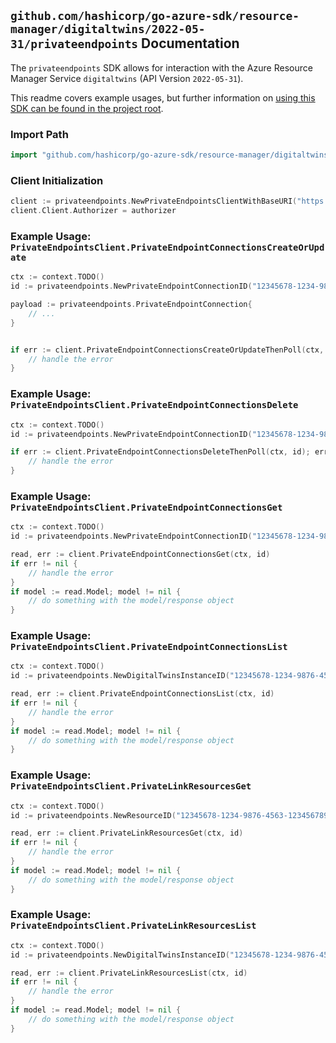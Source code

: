 
## `github.com/hashicorp/go-azure-sdk/resource-manager/digitaltwins/2022-05-31/privateendpoints` Documentation

The `privateendpoints` SDK allows for interaction with the Azure Resource Manager Service `digitaltwins` (API Version `2022-05-31`).

This readme covers example usages, but further information on [using this SDK can be found in the project root](https://github.com/hashicorp/go-azure-sdk/tree/main/docs).

### Import Path

```go
import "github.com/hashicorp/go-azure-sdk/resource-manager/digitaltwins/2022-05-31/privateendpoints"
```


### Client Initialization

```go
client := privateendpoints.NewPrivateEndpointsClientWithBaseURI("https://management.azure.com")
client.Client.Authorizer = authorizer
```


### Example Usage: `PrivateEndpointsClient.PrivateEndpointConnectionsCreateOrUpdate`

```go
ctx := context.TODO()
id := privateendpoints.NewPrivateEndpointConnectionID("12345678-1234-9876-4563-123456789012", "example-resource-group", "digitalTwinsInstanceValue", "privateEndpointConnectionValue")

payload := privateendpoints.PrivateEndpointConnection{
	// ...
}


if err := client.PrivateEndpointConnectionsCreateOrUpdateThenPoll(ctx, id, payload); err != nil {
	// handle the error
}
```


### Example Usage: `PrivateEndpointsClient.PrivateEndpointConnectionsDelete`

```go
ctx := context.TODO()
id := privateendpoints.NewPrivateEndpointConnectionID("12345678-1234-9876-4563-123456789012", "example-resource-group", "digitalTwinsInstanceValue", "privateEndpointConnectionValue")

if err := client.PrivateEndpointConnectionsDeleteThenPoll(ctx, id); err != nil {
	// handle the error
}
```


### Example Usage: `PrivateEndpointsClient.PrivateEndpointConnectionsGet`

```go
ctx := context.TODO()
id := privateendpoints.NewPrivateEndpointConnectionID("12345678-1234-9876-4563-123456789012", "example-resource-group", "digitalTwinsInstanceValue", "privateEndpointConnectionValue")

read, err := client.PrivateEndpointConnectionsGet(ctx, id)
if err != nil {
	// handle the error
}
if model := read.Model; model != nil {
	// do something with the model/response object
}
```


### Example Usage: `PrivateEndpointsClient.PrivateEndpointConnectionsList`

```go
ctx := context.TODO()
id := privateendpoints.NewDigitalTwinsInstanceID("12345678-1234-9876-4563-123456789012", "example-resource-group", "digitalTwinsInstanceValue")

read, err := client.PrivateEndpointConnectionsList(ctx, id)
if err != nil {
	// handle the error
}
if model := read.Model; model != nil {
	// do something with the model/response object
}
```


### Example Usage: `PrivateEndpointsClient.PrivateLinkResourcesGet`

```go
ctx := context.TODO()
id := privateendpoints.NewResourceID("12345678-1234-9876-4563-123456789012", "example-resource-group", "digitalTwinsInstanceValue", "/subscriptions/12345678-1234-9876-4563-123456789012/resourceGroups/some-resource-group")

read, err := client.PrivateLinkResourcesGet(ctx, id)
if err != nil {
	// handle the error
}
if model := read.Model; model != nil {
	// do something with the model/response object
}
```


### Example Usage: `PrivateEndpointsClient.PrivateLinkResourcesList`

```go
ctx := context.TODO()
id := privateendpoints.NewDigitalTwinsInstanceID("12345678-1234-9876-4563-123456789012", "example-resource-group", "digitalTwinsInstanceValue")

read, err := client.PrivateLinkResourcesList(ctx, id)
if err != nil {
	// handle the error
}
if model := read.Model; model != nil {
	// do something with the model/response object
}
```
